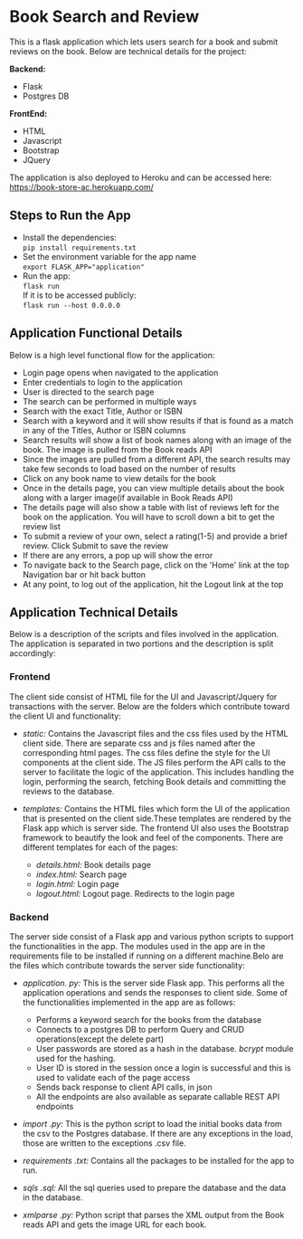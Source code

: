 # Book Search and Review

This is a flask application which lets users search for a book and submit reviews on the book. Below are technical details for the project:

<strong>Backend:</strong>  
 * Flask
 * Postgres DB

<strong>FrontEnd:</strong>  
 * HTML  
 * Javascript  
 * Bootstrap  
 * JQuery  

The application is also deployed to Heroku and can be accessed here:  
https://book-store-ac.herokuapp.com/  

## <strong>Steps to Run the App</strong>  
 * Install the dependencies:  
  `` pip install requirements.txt ``  
 * Set the environment variable for the app name  
  `` export FLASK_APP="application" ``
 * Run the app:  
  `` flask run ``  
  If it is to be accessed publicly:  
  `` flask run --host 0.0.0.0 ``

## <strong>Application Functional Details</strong>  
Below is a high level functional flow for the application:  
 * Login page opens when navigated to the application  
 * Enter credentials to login to the application  
 * User is directed to the search page  
 * The search can be performed in multiple ways  
  * Search with the exact Title, Author or ISBN  
  * Search with a keyword and it will show results if that is found as a match in any of the Titles, Author or ISBN columns  
  * Search results will show a list of book names along with an image of the book. The image is pulled from the Book reads API  
  * Since the images are pulled from a different API, the search results may take few seconds to load based on the number of results  
 * Click on any book name to view details for the book  
 * Once in the details page, you can view multiple details about the book along with a larger image(if available in Book Reads API)  
 * The details page will also show a table with list of reviews left for the book on the application. You will have to scroll down a bit to get the review list  
 * To submit a review of your own, select a rating(1-5) and provide a brief review. Click Submit to save the review  
  * If there are any errors, a pop up will show the error  
 * To navigate back to the Search page, click on the 'Home' link at the top Navigation bar or hit back button  
 * At any point, to log out of the application, hit the Logout link at the top  

## <strong>Application Technical Details</strong>  
Below is a description of the scripts and files involved in the application. The application is separated in two portions and the description is split accordingly:  

  ### Frontend  
  The client side consist of HTML file for the UI and Javascript/Jquery for transactions with the server. Below are the folders which contribute toward the client UI and functionality:  

  * <em>static: </em>Contains the Javascript files and the css files used by the HTML client side. There are separate css and js files named after the corresponding html pages. The css files define the style for the UI components at the client side. The JS files perform the API calls to the server to facilitate the logic of the application. This includes handling the login, performing the search, fetching Book details and committing the reviews to the database.   

  * <em>templates: </em> Contains the HTML files which form the UI of the application that is presented on the client side.These templates are rendered by the Flask app which is server side. The frontend UI also uses the Bootstrap framework to beautify the look and feel of the components. There are different templates for each of the pages:  
    * <em>details.html: </em>Book details page  
    * <em>index.html: </em>Search page  
    * <em>login.html: </em>Login page 
    * <em>logout.html: </em>Logout page. Redirects to the login page  

  ### Backend  
  The server side consist of a Flask app and various python scripts to support the functionalities in the app. The modules used in the app are in the requirements file to be installed if running on a different machine.Belo are the files which contribute towards the server side functionality:  
    
  * <em>application. py: </em>This is the server side Flask app. This performs all the application operations and sends the responses to client side. Some of the functionalities implemented in the app are as follows:  
    * Performs a keyword search for the books from the database
    * Connects to a postgres DB to perform Query and CRUD operations(except the delete part)  
    * User passwords are stored as a hash in the database. <em>bcrypt</em> module used for the hashing.  
    * User ID is stored in the session once a login is successful and this is used to validate each of the page access  
    * Sends back response to client API calls, in json  
    * All the endpoints are also available as separate callable REST API endpoints  

  * <em>import .py: </em>This is the python script to load the initial books data from the csv to the Postgres database. If there are any exceptions in the load, those are written to the exceptions .csv file.  

  * <em>requirements .txt: </em>Contains all the packages to be installed for the app to run.  

  * <em>sqls .sql: </em>All the sql queries used to prepare the database and the data in the database.  

  * <em>xmlparse .py: </em>Python script that parses the XML output from the Book reads API and gets the image URL for each book.  




